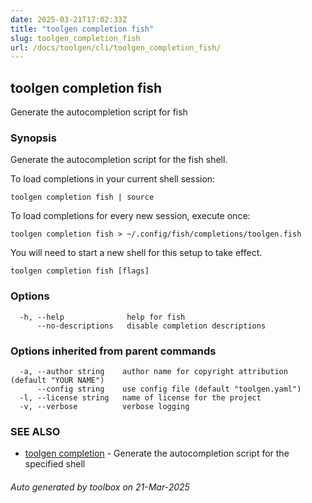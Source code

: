 ```yaml
---
date: 2025-03-21T17:02:33Z
title: "toolgen completion fish"
slug: toolgen_completion_fish
url: /docs/toolgen/cli/toolgen_completion_fish/
---
```

## toolgen completion fish

Generate the autocompletion script for fish

### Synopsis

Generate the autocompletion script for the fish shell.

To load completions in your current shell session:

	toolgen completion fish | source

To load completions for every new session, execute once:

	toolgen completion fish > ~/.config/fish/completions/toolgen.fish

You will need to start a new shell for this setup to take effect.


```
toolgen completion fish [flags]
```

### Options

```
  -h, --help              help for fish
      --no-descriptions   disable completion descriptions
```

### Options inherited from parent commands

```
  -a, --author string    author name for copyright attribution (default "YOUR NAME")
      --config string    use config file (default "toolgen.yaml")
  -l, --license string   name of license for the project
  -v, --verbose          verbose logging
```

### SEE ALSO

* [toolgen completion](/docs/toolgen/cli/toolgen_completion/)	 - Generate the autocompletion script for the specified shell

###### Auto generated by toolbox on 21-Mar-2025
